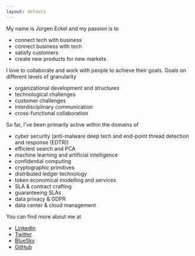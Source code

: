 ```yaml
---
layout: default
---
```


My name is Jürgen Eckel and my passion is to 
* connect tech with business
* connect business with tech
* satisfy customers
* create new products for new markets

I love to collaborate and work with people to achieve their goals. Goals on different levels of granularity
* organizational development and structures
* technological challenges 
* customer challenges 
* interdisciplinary communication
* cross-functional collaboration

So far, I've been primarily active within the domains of
* cyber security (anti-malware deep tech and end-point thread detection and response (EDTR))
* efficient search and PCA
* machine learning and artificial intelligence
* confidential computing
* cryptographic primitives
* distributed ledger technology
* token economical modelling and services
* SLA & contract crafting
* guaranteeing SLAs
* data privacy & GDPR
* data center & cloud management

You can find more about me at
* [LinkedIn](https://www.linkedin.com/in/j%C3%BCrgen-eckel-5066ab13/)
* [Twitter](https://x.com/juergeneckel)
* [BlueSky](https://bsky.app/profile/3rg3n.bsky.social)
* [GitHub](https://github.com/eckelj)
